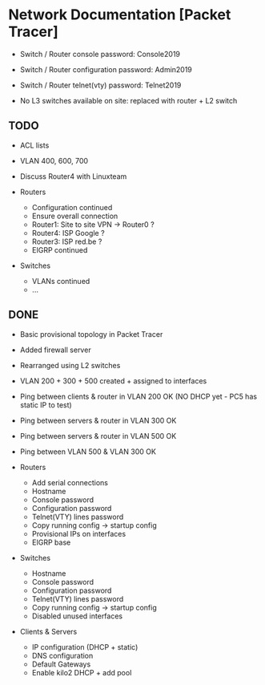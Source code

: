#  Network Documentation [Packet Tracer]

- Switch / Router console password: Console2019
- Switch / Router configuration password: Admin2019
- Switch / Router telnet(vty) password: Telnet2019

- No L3 switches available on site: replaced with router + L2 switch

## TODO

- ACL lists
- VLAN 400, 600, 700
- Discuss Router4 with Linuxteam
- Routers
  - Configuration continued
  - Ensure overall connection
  - Router1: Site to site VPN -> Router0 ?
  - Router4: ISP Google ?
  - Router3: ISP red.be ?
  - EIGRP continued

- Switches
  - VLANs continued
  - ...

## DONE

- Basic provisional topology in Packet Tracer
- Added firewall server
- Rearranged using L2 switches
- VLAN 200 + 300 + 500 created + assigned to interfaces
- Ping between clients & router in VLAN 200 OK (NO DHCP yet - PC5 has static IP to test)
- Ping between servers & router in VLAN 300 OK
- Ping between servers & router in VLAN 500 OK
- Ping between VLAN 500 & VLAN 300 OK
- Routers
  - Add serial connections
  - Hostname
  - Console password
  - Configuration password
  - Telnet(VTY) lines password
  - Copy running config -> startup config
  - Provisional IPs on interfaces
  - EIGRP base

- Switches
  - Hostname
  - Console password
  - Configuration password
  - Telnet(VTY) lines password
  - Copy running config -> startup config
  - Disabled unused interfaces

- Clients & Servers 
  - IP configuration (DHCP + static)
  - DNS configuration
  - Default Gateways
  - Enable kilo2 DHCP + add pool